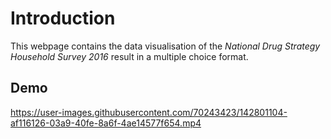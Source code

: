 # Introduction
This webpage contains the data visualisation of the *National Drug Strategy Household Survey 2016* result  in a multiple choice format.

## Demo
https://user-images.githubusercontent.com/70243423/142801104-af116126-03a9-40fe-8a6f-4ae14577f654.mp4



